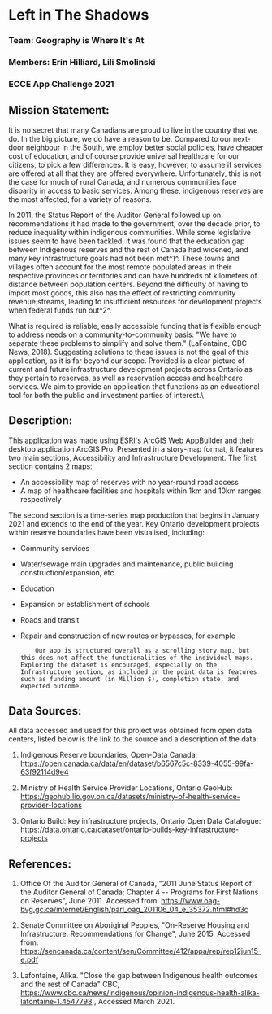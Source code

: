 # **Left in The Shadows**

### Team: Geography is Where It's At

### Members: Erin Hilliard, Lili Smolinski

### ECCE App Challenge 2021


## **Mission Statement:**

It is no secret that many Canadians are proud to live in the country that we do. In the big picture, we do have a reason to be. Compared to our next-door neighbour in the South, we employ better social policies, have cheaper cost of education, and of course provide universal healthcare for our citizens, to pick a few differences. It is easy, however, to assume if services are offered at all that they are offered everywhere. Unfortunately, this is not the case for much of rural Canada, and numerous communities face disparity in access to basic services. Among these, indigenous reserves are the most affected, for a variety of reasons.

In 2011, the Status Report of the Auditor General followed up on recommendations it had made to the government, over the decade prior, to reduce inequality within indigenous communities. While some legislative issues seem to have been tackled, it was found that the education gap between Indigenous reserves and the rest of Canada had widened, and many key infrastructure goals had not been met^1^. These towns and villages often account for the most remote populated areas in their respective provinces or territories and can have hundreds of kilometers of distance between population centers. Beyond the difficulty of having to import most goods, this also has the effect of restricting community revenue streams, leading to insufficient resources for development projects when federal funds run out^2^.

What is required is reliable, easily accessible funding that is flexible enough to address needs on a community-to-community basis: "We have to separate these problems to simplify and solve them." (LaFontaine, CBC News, 2018). Suggesting solutions to these issues is not the goal of this application, as it is far beyond our scope. Provided is a clear picture of current and future infrastructure development projects across Ontario as they pertain to reserves, as well as reservation access and healthcare services. We aim to provide an application that functions as an educational tool for both the public and investment parties of interest.\
## **Description:**

This application was made using ESRI's ArcGIS Web AppBuilder and their desktop application ArcGIS Pro. Presented in a story-map format, it features two main sections, Accessibility and Infrastructure Development. The first section contains 2 maps:

-   An accessibility map of reserves with no year-round road access
-   A map of healthcare facilities and hospitals within 1km and 10km ranges respectively

The second section is a time-series map production that begins in January 2021 and extends to the end of the year. Key Ontario development projects within reserve boundaries have been visualised, including:

-   Community services

-   Water/sewage main upgrades and maintenance, public building construction/expansion, etc.

-   Education

-   Expansion or establishment of schools

-   Roads and transit

-   Repair and construction of new routes or bypasses, for example

            Our app is structured overall as a scrolling story map, but this does not affect the functionalities of the individual maps. Exploring the dataset is encouraged, especially on the Infrastructure section, as included in the point data is features such as funding amount (in Million $), completion state, and expected outcome.

## **Data Sources:**
All data accessed and used for this project was obtained from open data centers, listed below is the link to the source and a description of the data:

1. Indigenous Reserve boundaries, Open-Data Canada: <https://open.canada.ca/data/en/dataset/b6567c5c-8339-4055-99fa-63f92114d9e4>

2. Ministry of Health Service Provider Locations, Ontario GeoHub: <https://geohub.lio.gov.on.ca/datasets/ministry-of-health-service-provider-locations>

3. Ontario Build: key infrastructure projects, Ontario Open Data Catalogue: <https://data.ontario.ca/dataset/ontario-builds-key-infrastructure-projects>

## **References:**

1. Office Of the Auditor General of Canada, "2011 June Status Report of the Auditor General of Canada; Chapter 4 -- Programs for First Nations on Reserves", June 2011. Accessed from: <https://www.oag-bvg.gc.ca/internet/English/parl_oag_201106_04_e_35372.html#hd3c>

2. Senate Committee on Aboriginal Peoples, "On-Reserve Housing and Infrastructure: Recommendations for Change", June 2015. Accessed from: <https://sencanada.ca/content/sen/Committee/412/appa/rep/rep12jun15-e.pdf>

3. Lafontaine, Alika. "Close the gap between Indigenous health outcomes and the rest of Canada" CBC, <https://www.cbc.ca/news/indigenous/opinion-indigenous-health-alika-lafontaine-1.4547798> , Accessed March 2021.

